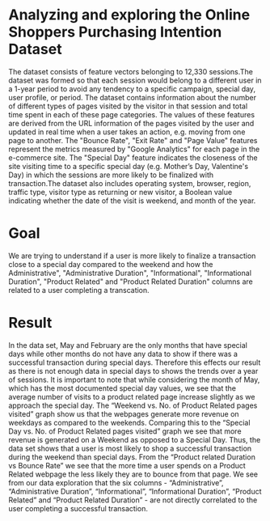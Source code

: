 # Analyzing and exploring the Online Shoppers Purchasing Intention Dataset

The dataset consists of feature vectors belonging to 12,330 sessions.The dataset was formed so that each session would belong to a different user in a 1-year period to avoid any tendency to a specific campaign, special day, user profile, or period. The dataset contains information about the number of different types of pages visited by the visitor in that session and total time spent in each of these page categories.
The values of these features are derived from the URL information of the pages visited by the user and updated in real time when a user takes an action, e.g. moving from one page to another. The "Bounce Rate", "Exit Rate" and "Page Value" features represent the metrics measured by "Google Analytics" for each page in the e-commerce site. The "Special Day" feature indicates the closeness of the site visiting time to a specific special day (e.g. Mother’s Day, Valentine's Day) in which the sessions are more likely to be finalized with transaction.The dataset also includes operating system, browser, region, traffic type, visitor type as returning or new visitor, a Boolean value indicating whether the date of the visit is weekend, and month of the year. 

# Goal

We are trying to understand if a user is more likely to finalize a transaction close to a special day compared to the weekend and how the Administrative", "Administrative Duration", "Informational", "Informational Duration", "Product Related" and "Product Related Duration" columns are related to a user completing a transcation. 

# Result 

In the data set, May and February are the only months that have special days while other months do not have any data to show if there was a successful transaction during special days. Therefore this effects our result as there is not enough data in special days to shows the trends over a year of sessions.
It is important to note that while considering the month of May, which has the most documented special day values, we see that the average number of visits to a product related page increase slightly as we approach the special day.
The “Weekend vs. No. of Product Related pages visited” graph show us that the webpages generate more revenue on weekdays as compared to the weekends. Comparing this to the “Special Day vs. No. of Product Related pages visited” graph we see that more revenue is generated on a Weekend as opposed to a Special Day.
Thus, the data set shows that a user is most likely to shop a successful transaction during the weekend than special days.
From the “Product related Duration vs Bounce Rate” we see that the more time a user spends on a Product Related webpage the less likely they are to bounce from that page. We see from our data exploration that the six columns - “Administrative”, “Administrative Duration”, “Informational”, “Informational Duration”, “Product Related” and “Product Related Duration” - are not directly correlated to the user completing a successful transaction.
